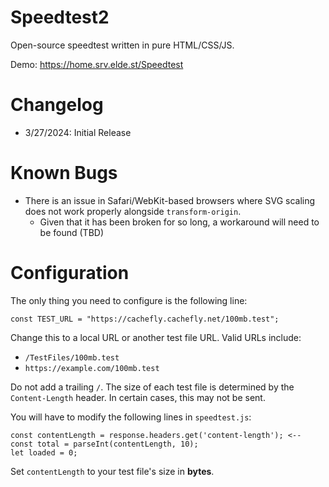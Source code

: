 # Speedtest2
Open-source speedtest written in pure HTML/CSS/JS.

Demo: https://home.srv.elde.st/Speedtest

# Changelog

- 3/27/2024: Initial Release

# Known Bugs

- There is an issue in Safari/WebKit-based browsers where SVG scaling does not work properly alongside `transform-origin`.
  - Given that it has been broken for so long, a workaround will need to be found (TBD)

# Configuration

The only thing you need to configure is the following line:

```
const TEST_URL = "https://cachefly.cachefly.net/100mb.test";
```

Change this to a local URL or another test file URL. Valid URLs include:

- `/TestFiles/100mb.test`
- `https://example.com/100mb.test`

Do not add a trailing `/`. The size of each test file is determined by the `Content-Length` header. In certain cases, this may not be sent.

You will have to modify the following lines in `speedtest.js`:

```
const contentLength = response.headers.get('content-length'); <--
const total = parseInt(contentLength, 10);
let loaded = 0;
```

Set `contentLength` to your test file's size in **bytes**.
